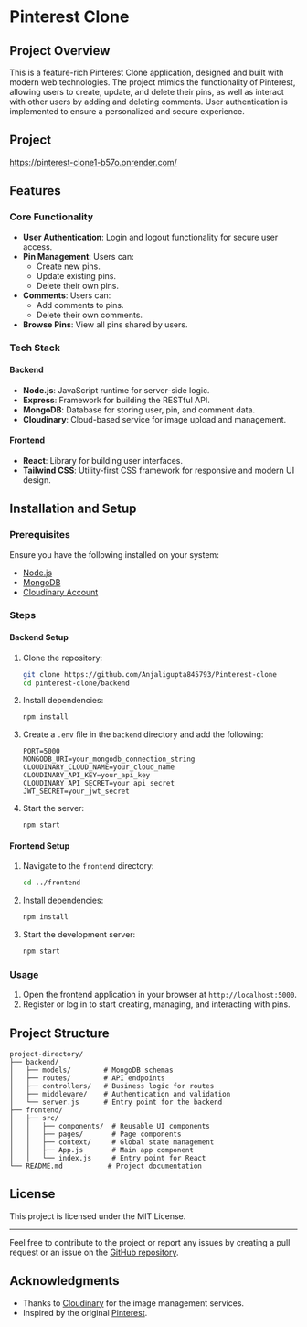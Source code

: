 # Pinterest Clone

## Project Overview
This is a feature-rich Pinterest Clone application, designed and built with modern web technologies. The project mimics the functionality of Pinterest, allowing users to create, update, and delete their pins, as well as interact with other users by adding and deleting comments. User authentication is implemented to ensure a personalized and secure experience.

## Project 
 https://pinterest-clone1-b57o.onrender.com/
## Features

### Core Functionality
- **User Authentication**: Login and logout functionality for secure user access.
- **Pin Management**: Users can:
  - Create new pins.
  - Update existing pins.
  - Delete their own pins.
- **Comments**: Users can:
  - Add comments to pins.
  - Delete their own comments.
- **Browse Pins**: View all pins shared by users.

### Tech Stack
#### Backend
- **Node.js**: JavaScript runtime for server-side logic.
- **Express**: Framework for building the RESTful API.
- **MongoDB**: Database for storing user, pin, and comment data.
- **Cloudinary**: Cloud-based service for image upload and management.

#### Frontend
- **React**: Library for building user interfaces.
- **Tailwind CSS**: Utility-first CSS framework for responsive and modern UI design.

## Installation and Setup

### Prerequisites
Ensure you have the following installed on your system:
- [Node.js](https://nodejs.org/)
- [MongoDB](https://www.mongodb.com/)
- [Cloudinary Account](https://cloudinary.com/)

### Steps

#### Backend Setup
1. Clone the repository:
   ```bash
   git clone https://github.com/Anjaligupta845793/Pinterest-clone
   cd pinterest-clone/backend
   ```
2. Install dependencies:
   ```bash
   npm install
   ```
3. Create a `.env` file in the `backend` directory and add the following:
   ```env
   PORT=5000
   MONGODB_URI=your_mongodb_connection_string
   CLOUDINARY_CLOUD_NAME=your_cloud_name
   CLOUDINARY_API_KEY=your_api_key
   CLOUDINARY_API_SECRET=your_api_secret
   JWT_SECRET=your_jwt_secret
   ```
4. Start the server:
   ```bash
   npm start
   ```

#### Frontend Setup
1. Navigate to the `frontend` directory:
   ```bash
   cd ../frontend
   ```
2. Install dependencies:
   ```bash
   npm install
   ```
3. Start the development server:
   ```bash
   npm start
   ```

### Usage
1. Open the frontend application in your browser at `http://localhost:5000`.
2. Register or log in to start creating, managing, and interacting with pins.

## Project Structure

```
project-directory/
├── backend/
│   ├── models/        # MongoDB schemas
│   ├── routes/        # API endpoints
│   ├── controllers/   # Business logic for routes
│   ├── middleware/    # Authentication and validation
│   └── server.js      # Entry point for the backend
├── frontend/
│   ├── src/
│   │   ├── components/  # Reusable UI components
│   │   ├── pages/       # Page components
│   │   ├── context/     # Global state management
│   │   ├── App.js       # Main app component
│   │   └── index.js     # Entry point for React
└── README.md           # Project documentation
```



## License
This project is licensed under the MIT License.

---
Feel free to contribute to the project or report any issues by creating a pull request or an issue on the [GitHub repository](https://github.com/your-repo/pinterest-clone).

## Acknowledgments
- Thanks to [Cloudinary](https://cloudinary.com/) for the image management services.
- Inspired by the original [Pinterest](https://www.pinterest.com/).

